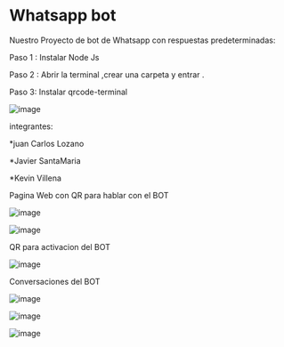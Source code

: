 # Whatsapp bot

Nuestro Proyecto de bot de Whatsapp con respuestas predeterminadas:

Paso 1 : Instalar Node Js 

Paso 2 : Abrir la terminal ,crear una carpeta y entrar .

Paso 3: Instalar qrcode-terminal


![image](https://github.com/juancarlos5623/whatsapp-bot1/assets/127963030/e36fbd42-725d-424d-96c5-d9f8a4448020)



integrantes:

*juan Carlos Lozano

*Javier SantaMaria

*Kevin Villena

Pagina Web con QR para hablar con el BOT

![image](https://github.com/juancarlos5623/whatsapp-bot1/assets/127963030/ed470e1c-7abb-417c-ac7f-a959032a37c7)


![image](https://github.com/juancarlos5623/whatsapp-bot1/assets/127963030/bd7873da-e3f8-441e-9615-57ae7643a0b0)

QR para activacion del BOT

![image](https://github.com/juancarlos5623/whatsapp-bot1/assets/127963030/1b9d7f27-dbbe-4699-b9a1-b4531cff8de1)

Conversaciones del BOT


![image](https://github.com/juancarlos5623/whatsapp-bot1/assets/127963030/c04e7881-75e6-4e22-862e-3b1174790ddf)


![image](https://github.com/juancarlos5623/whatsapp-bot1/assets/127963030/8b2f036f-809b-4c40-b2ee-0277e5157f77)


![image](https://github.com/juancarlos5623/whatsapp-bot1/assets/127963030/074a1b08-a587-4d78-a710-e6aea8cf4ea0)
